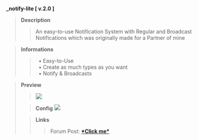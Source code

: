 <strong>_notify-lite [ v.2.0 ]</strong>

<blockquote>
<b>Description</b><br>
<blockquote>
An easy-to-use Notification System with Regular and Broadcast Notifications which was originally made for a Partner of mine</blockquote>
</blockquote>

<blockquote>
<b>Informations</b><br>
<blockquote>
‏‏‎ ‎‏‏‎‏‏‎ ‎•  Easy-to-Use<br>
‏‏‎ ‎‏‏‎‏‏‎ ‎•  Create as much types as you want<br>
‏‏‎ ‎‏‏‎‏‏‎ ‎•  Notify & Broadcasts<br>
</blockquote>
</blockquote>

<blockquote>
<b>Preview</b><br>

>![](https://media.discordapp.net/attachments/725329625919782962/1215371327796547594/Screenshot_2024-03-05_203640.png?ex=65fc81c1&is=65ea0cc1&hm=a1d3bca8c5e47b1ed612f107b2482df1ecf75aa7df2ef7bde84a4b15a51531ea&=&format=webp&quality=lossless&width=1046&height=588)

>**Config**
![](https://media.discordapp.net/attachments/725329625919782962/1214661105192927232/code.png?ex=65f9ec4e&is=65e7774e&hm=026aa778b898369adf7f3060d92d82d30167f3e297d8787069952fb9fa73c02d&=&format=webp&quality=lossless&width=348&height=587)

> **Links**
>> Forum Post: **[\*Click me\*](https://forum.cfx.re/t/release-qbcore-notify-lite-an-easy-to-use-notification-system/5216044)**

